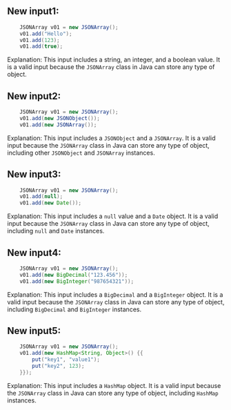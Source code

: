 ## New input1:
```java
    JSONArray v01 = new JSONArray();
    v01.add("Hello");
    v01.add(123);
    v01.add(true);
```
Explanation: This input includes a string, an integer, and a boolean value. It is a valid input because the `JSONArray` class in Java can store any type of object.

## New input2:
```java
    JSONArray v01 = new JSONArray();
    v01.add(new JSONObject());
    v01.add(new JSONArray());
```
Explanation: This input includes a `JSONObject` and a `JSONArray`. It is a valid input because the `JSONArray` class in Java can store any type of object, including other `JSONObject` and `JSONArray` instances.

## New input3:
```java
    JSONArray v01 = new JSONArray();
    v01.add(null);
    v01.add(new Date());
```
Explanation: This input includes a `null` value and a `Date` object. It is a valid input because the `JSONArray` class in Java can store any type of object, including `null` and `Date` instances.

## New input4:
```java
    JSONArray v01 = new JSONArray();
    v01.add(new BigDecimal("123.456"));
    v01.add(new BigInteger("987654321"));
```
Explanation: This input includes a `BigDecimal` and a `BigInteger` object. It is a valid input because the `JSONArray` class in Java can store any type of object, including `BigDecimal` and `BigInteger` instances.

## New input5:
```java
    JSONArray v01 = new JSONArray();
    v01.add(new HashMap<String, Object>() {{
        put("key1", "value1");
        put("key2", 123);
    }});
```
Explanation: This input includes a `HashMap` object. It is a valid input because the `JSONArray` class in Java can store any type of object, including `HashMap` instances.
